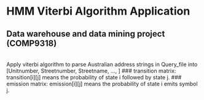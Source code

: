 # HMM Viterbi Algorithm Application
## Data warehouse and data mining project (COMP9318)
</br>
Apply viterbi algorithm to parse Australian address strings in Query_file into [Unitnumber, Streetnumber, Streetname, ..., ]
### transition matrix: 
transition[i][j] means the probability of state i followed by state j.
### emission matrix: 
emission[i][j] means the probability of state i emits symbol j.
